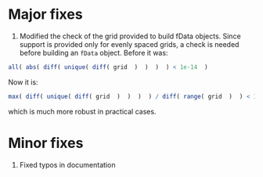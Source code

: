 
# Major fixes 

1) Modified the check of the grid provided to build fData objects. 
Since support is provided only for evenly spaced grids, a check is needed before building an `fData` object.
Before it was:

```r
all( abs( diff( unique( diff( grid  )  )  )  ) < 1e-14  )
```

Now it is:

```r
max( diff( unique( diff( grid  )  )  )  ) / diff( range( grid  )  ) < 1e-13
```

which is much more robust in practical cases.




# Minor fixes 

1) Fixed typos in documentation
